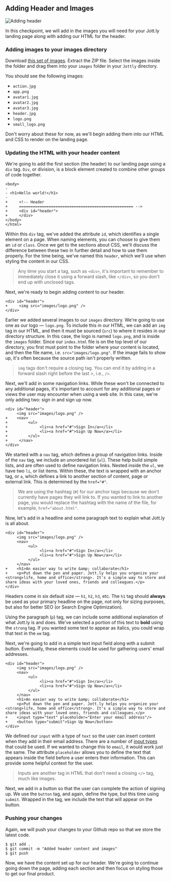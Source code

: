 ## Adding Header and Images

![Adding header](http://cl.ly/WFBz/03-header.png)

In this checkpoint, we will add in the images you will need for your Jott.ly landing page along with adding our HTML for the header.

### Adding images to your images directory

Download [this set of images](http://cl.ly/WFEA/Jottly-Images.zip). Extract the ZIP file. Select the images inside the folder and drag them into your `images` folder in your `Jottly` directory.

You should see the following images:

* `action.jpg`
* `app.png`
* `avatar1.jpg`
* `avatar2.jpg`
* `avatar3.jpg`
* `header.jpg`
* `logo.png`
* `small_logo.png`

Don't worry about these for now, as we'll begin adding them into our HTML and CSS to render on the landing page.


### Updating the HTML with your header content

We're going to add the first section (the header) to our landing page using a `div` tag. `Div`, or division, is a block element created to combine other groups of code together.

```html(index.html)
<body>
-
- <h1>Hello world!</h1>
- 
+     <!-- Header
+     ================================================== -->
+     <div id="header">
+     </div>
</body>
</html>
```

Within this `div` tag, we've added the attribute `id`, which identifies a single element on a page. When naming elements, you can choose to give them an `id` or `class`. Once we get to the sections about CSS, we'll discuss the difference between these two in further detail and how to use them properly. For the time being, we've named this `header`, which we'll use when styling the content in our CSS.

> Any time you start a tag, such as `<div>`, it's important to remember to immediately close it using a forward slash, like `</div>`, so you don't end up with unclosed tags. 

Next, we're ready to begin adding content to our header.

```html(index.html)
<div id="header">
+     <img src="images/logo.png" />
</div>
```

Earlier we added several images to our `images` directory. We're going to use one as our logo — `logo.png`. To include this in our HTML, we can add an `img` tag in our HTML, and then it must be sourced (`src`) to where it resides in our directory structure. In this case, the logo is named `logo.png`, and is inside the `images` folder. Since our `index.html` file is on the top level of our directory, you first must point to the folder where your content is located, and then the file name, i.e. `src="images/logo.png"`. If the image fails to show up, it's often because the source path isn't properly written.

> `img` tags don't require a closing tag. You can end it by adding in a forward slash right before the last >, i.e., `/>`.

Next, we'll add in some navigation links. While these won't be connected to any additional pages, it's important to account for any additional pages or views the user may encounter when using a web site. In this case, we're only adding two: sign in and sign up now.

```html(index.html)
<div id="header">
     <img src="images/logo.png" />
+    <nav>
+         <ul>
+              <li><a href="#">Sign In</a></li>
+              <li><a href="#">Sign Up Now</a></li>
+         </ul>
+     </nav>
</div>
```

We started with a `nav` tag, which defines a group of navigation links. Inside of the `nav` tag, we include an unordered list (`ul`). These help build simple lists, and are often used to define navigation links. Nested inside the `ul`, we have two `li`, or list items. Within these, the text is wrapped with an anchor tag, or `a`, which defines a link to another section of content, page or external link. This is determined by the `href="#"`.

> We are using the hashtag (`#`) for our anchor tags because we don't currently have pages they will link to. If you wanted to link to another page, you would replace the hashtag with the name of the file, for example, `href="about.html"`.

Now, let's add in a headline and some paragraph text to explain what Jott.ly is all about.

```html(index.html)
<div id="header">
     <img src="images/logo.png" />
     <nav>
          <ul>
               <li><a href="#">Sign In</a></li>
               <li><a href="#">Sign Up Now</a></li>
          </ul>
     </nav>
+    <h1>An easier way to write &amp; collaborate</h1>
+    <p>Put down the pen and paper. Jott.ly helps you organize your <strong>life, home and office</strong>. It's a simple way to store and share ideas with your loved ones, friends and colleagues.</p>
</div>
```

Headers come in six default size — `h1`, `h2`, `h3`, etc. The `h1` tag should **always** be used as your primary headline on the page, not only for sizing purposes, but also for better SEO (or Search Engine Optimization).

Using the paragraph (`p`) tag, we can include some additional explanation of what Jott.ly is and does. We've selected a portion of this text to **bold** using the `strong` tag. If you wanted some text to appear as italics, you could wrap that text in the `em` tag.

Next, we're going to add in a simple text input field along with a submit button. Eventually, these elements could be used for gathering users' email addresses.

```html(index.html)
<div id="header">
     <img src="images/logo.png" />
     <nav>
          <ul>
               <li><a href="#">Sign In</a></li>
               <li><a href="#">Sign Up Now</a></li>
          </ul>
     </nav>
     <h1>An easier way to write &amp; collaborate</h1>
     <p>Put down the pen and paper. Jott.ly helps you organize your <strong>life, home and office</strong>. It's a simple way to store and share ideas with your loved ones, friends and colleagues.</p>
+    <input type="text" placeholder="Enter your email address"/>
+    <button type="submit">Sign Up Now</button>
</div>
```

We defined our `input` with a type of `text` so the user can insert content when they add in their email address. There are a number of [input types](http://www.w3schools.com/tags/att_input_type.asp) that could be used. If we wanted to change this to `email`, it would work just the same. The attribute `placeholder` allows you to define the text that appears inside the field before a user enters their information. This can provide some helpful context for the user.

> Inputs are another tag in HTML that don't need a closing `</>` tag, much like images.

Next, we add in a button so that the user can complete the action of signing up. We use the `button` tag, and again, define the type, but this time using `submit`. Wrapped in the tag, we include the text that will appear on the button.

### Pushing your changes

Again, we will push your changes to your Github repo so that we store the latest code.

```bash(Terminal)
$ git add .
$ git commit -m "Added header content and images"
$ git push
```

Now, we have the content set up for our header. We're going to continue going down the page, adding each section and then focus on styling those to get our final product.

 

